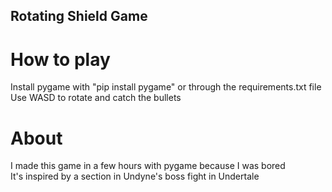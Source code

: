 ## Rotating Shield Game

# How to play 
Install pygame with "pip install pygame" or through the requirements.txt file \
Use WASD to rotate and catch the bullets

# About
I made this game in a few hours with pygame because I was bored \
It's inspired by a section in Undyne's boss fight in Undertale
